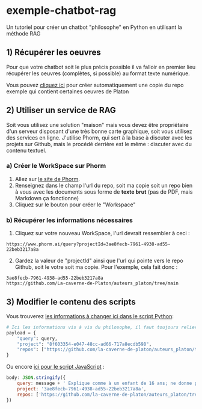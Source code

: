 # exemple-chatbot-rag
Un tutoriel pour créer un chatbot "philosophe" en Python en utilisant la méthode RAG


## 1) Récupérer les oeuvres
Pour que votre chatbot soit le plus précis possible il va falloir en premier lieu récupérer les oeuvres (complètes, si possible) au format texte numérique.

Vous pouvez [cliquez ici](https://github.com/La-caverne-de-Platon/auteurs_platon/fork) pour créer automatiquement une copie du repo exemple qui contient certaines oeuvres de Platon

## 2) Utiliser un service de RAG
Soit vous utilisez une solution "maison" mais vous devez être propriétaire d'un serveur disposant d'une très bonne carte graphique, soit vous utilisez des services en ligne.
J'utilise Phorm, qui sert à la base à discuter avec les projets sur Github, mais le procédé derrière est le même : discuter avec du contenu textuel.

### a) Créer le WorkSpace sur Phorm
1. Allez sur [le site de Phorm](https://www.phorm.ai/).
2. Renseignez dans le champ l'url du repo, soit ma copie soit un repo bien à vous avec les documents sous forme de **texte brut** (pas de PDF, mais Markdown ça fonctionne)
3. Cliquez sur le bouton pour créer le "Workspace"

### b) Récupérer les informations nécessaires
1. Cliquez sur votre nouveau WorkSpace, l'url devrait ressembler à ceci : 
```
https://www.phorm.ai/query?projectId=3ae8fecb-7961-4938-ad55-22beb3217a8a
```
2. Gardez la valeur de "projectId" ainsi que l'url qui pointe vers le repo Github, soit le votre soit ma copie. Pour l'exemple, cela fait donc : 

```
3ae8fecb-7961-4938-ad55-22beb3217a8a
https://github.com/La-caverne-de-Platon/auteurs_platon/tree/main
```

## 3) Modifier le contenu des scripts

Vous trouverez [les informations à changer ici dans le script Python](https://github.com/La-caverne-de-Platon/exemple-chatbot-rag/blob/fc33d693085a18cfea134692451a04afc5bb1a24/exemple_platon.py#L31):

```python
# Ici les informations vis à vis du philosophe, il faut toujours relier le projet Phorm à un repo Github
payload = {
    "query": query,
    "project": "8f603354-e047-48cc-ad66-717a8ecdb598",
    "repos": ["https://github.com/la-caverne-de-platon/auteurs_platon/tree/main"]
}
```

Ou encore [ici pour le script JavaScript](https://github.com/La-caverne-de-Platon/exemple-chatbot-rag/blob/bad873ccb2b65c0d57d57db560f47769d16d7b12/index.html#L118) :

```js
body: JSON.stringify({
    query: message + ' Explique comme à un enfant de 16 ans; ne donne pas d extrait de code. ' + ' Tu dois répondre en utilisant uniquement le point de vue de ' + author,
    project: '3ae8fecb-7961-4938-ad55-22beb3217a8a',
    repos: ['https://github.com/la-caverne-de-platon/auteurs_platon/tree/main']
})
```
